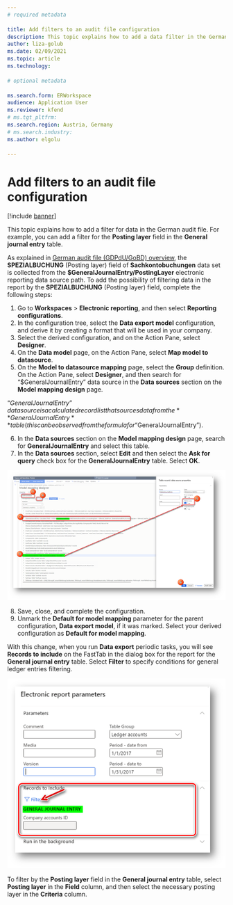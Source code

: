 ```yaml
---
# required metadata

title: Add filters to an audit file configuration
description: This topic explains how to add a data filter in the German audit file.
author: liza-golub
ms.date: 02/09/2021
ms.topic: article
ms.technology: 

# optional metadata

ms.search.form: ERWorkspace
audience: Application User
ms.reviewer: kfend
# ms.tgt_pltfrm: 
ms.search.region: Austria, Germany
# ms.search.industry: 
ms.author: elgolu

---
```


# Add filters to an audit file configuration

[!include [banner](../includes/banner.md)]

This topic explains how to add a filter for data in the German audit file. For example, you can add a filter for the **Posting layer** field in the **General journal entry** table.

As explained in [German audit file (GDPdU/GoBD) overview](emea-deu-gdpdu-audit-data-export.md#sachkontobuchungen), the **SPEZIALBUCHUNG** (Posting layer) field of **Sachkontobuchungen** data set is collected from the **$GeneralJournalEntry/PostingLayer** electronic reporting data source path. To add the possibility of filtering data in the report by the **SPEZIALBUCHUNG** (Posting layer) field, complete the following steps:

1. Go to **Workspaces** > **Electronic reporting**, and then select **Reporting configurations**.
2. In the configuration tree, select the **Data export model** configuration, and derive it by creating a format that will be used in your company.
3. Select the derived configuration, and on the Action Pane, select **Designer**. 
4. On the **Data model** page, on the Action Pane, select **Map model to datasource**.
5. On the **Model to datasource mapping** page, select the **Group** definition. On the Action Pane, select **Designer**, and then search for “$GeneralJournalEntry” data source in the **Data sources** section on the **Model mapping design** page.

  “$GeneralJournalEntry” data source is a calculated record list that sources data from the **GeneralJournalEntry** table (this can be observed from the formula for “$GeneralJournalEntry”).
  
6. In the **Data sources** section on the **Model mapping design** page, search for **GeneralJournalEntry** and select this table.
7. In the **Data sources** section, select **Edit** and then select the **Ask for query** check box for the **GeneralJournalEntry** table. Select **OK**.

![Select Ask for quesry for General ledger entries table.](media/ask-for-query-gl-entries.png)

8. Save, close, and complete the configuration.
9. Unmark the **Default for model mapping** parameter for the parent configuration, **Data export model**, if it was marked. Select your derived configuration as **Default for model mapping**. 

With this change, when you run **Data export** periodic tasks, you will see **Records to include** on the FastTab in the dialog box for the report for the **General journal entry** table. Select **Filter** to specify conditions for general ledger entries filtering.

![Setup filtering conditions on Data export periodic tasks.](media/filter-setup.png)

To filter by the **Posting layer** field in the **General journal entry** table, select **Posting layer** in the **Field** column, and then select the necessary posting layer in the **Criteria** column.
